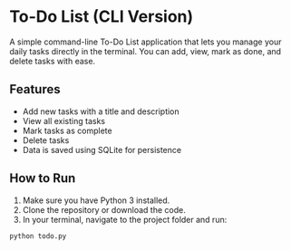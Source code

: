 # To-Do List (CLI Version)

A simple command-line To-Do List application that lets you manage your daily tasks directly in the terminal. You can add, view, mark as done, and delete tasks with ease.

## Features

- Add new tasks with a title and description  
- View all existing tasks  
- Mark tasks as complete  
- Delete tasks  
- Data is saved using SQLite for persistence

## How to Run

1. Make sure you have Python 3 installed.
2. Clone the repository or download the code.
3. In your terminal, navigate to the project folder and run:

```bash
python todo.py

